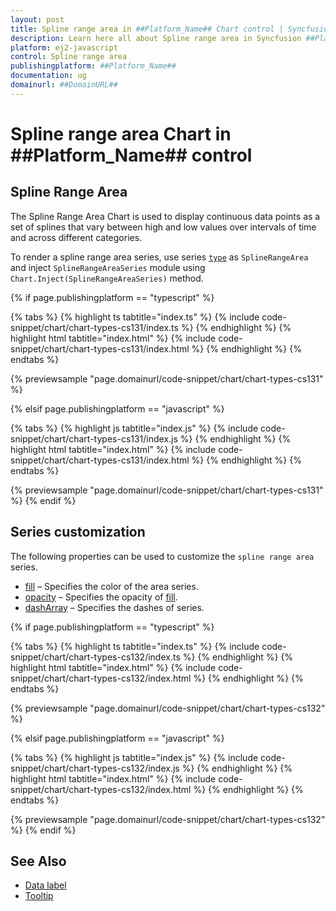 ```yaml
---
layout: post
title: Spline range area in ##Platform_Name## Chart control | Syncfusion
description: Learn here all about Spline range area in Syncfusion ##Platform_Name## Chart control of Syncfusion Essential JS 2 and more.
platform: ej2-javascript
control: Spline range area 
publishingplatform: ##Platform_Name##
documentation: ug
domainurl: ##DomainURL##
---
```

# Spline range area Chart in ##Platform_Name## control

## Spline Range Area

The Spline Range Area Chart is used to display continuous data points as a set of splines that vary between high and low values over intervals of time and across different categories.

To render a spline range area series, use series [`type`](../../api/chart/seriesModel/#type-string) as `SplineRangeArea` and inject `SplineRangeAreaSeries` module using `Chart.Inject(SplineRangeAreaSeries)` method.

{% if page.publishingplatform == "typescript" %}

 {% tabs %}
{% highlight ts tabtitle="index.ts" %}
{% include code-snippet/chart/chart-types-cs131/index.ts %}
{% endhighlight %}
{% highlight html tabtitle="index.html" %}
{% include code-snippet/chart/chart-types-cs131/index.html %}
{% endhighlight %}
{% endtabs %}
        
{% previewsample "page.domainurl/code-snippet/chart/chart-types-cs131" %}

{% elsif page.publishingplatform == "javascript" %}

{% tabs %}
{% highlight js tabtitle="index.js" %}
{% include code-snippet/chart/chart-types-cs131/index.js %}
{% endhighlight %}
{% highlight html tabtitle="index.html" %}
{% include code-snippet/chart/chart-types-cs131/index.html %}
{% endhighlight %}
{% endtabs %}

{% previewsample "page.domainurl/code-snippet/chart/chart-types-cs131" %}
{% endif %}

## Series customization

The following properties can be used to customize the `spline range area` series.

* [fill](../../api/chart/seriesModel/#fill) – Specifies the color of the area series.
* [opacity](../../api/chart/seriesModel/#opacity) – Specifies the opacity of [fill](../../api/chart/seriesModel/#fill).
* [dashArray](../../api/chart/seriesModel/#dasharray) – Specifies the dashes of series.

{% if page.publishingplatform == "typescript" %}

 {% tabs %}
{% highlight ts tabtitle="index.ts" %}
{% include code-snippet/chart/chart-types-cs132/index.ts %}
{% endhighlight %}
{% highlight html tabtitle="index.html" %}
{% include code-snippet/chart/chart-types-cs132/index.html %}
{% endhighlight %}
{% endtabs %}
        
{% previewsample "page.domainurl/code-snippet/chart/chart-types-cs132" %}

{% elsif page.publishingplatform == "javascript" %}

{% tabs %}
{% highlight js tabtitle="index.js" %}
{% include code-snippet/chart/chart-types-cs132/index.js %}
{% endhighlight %}
{% highlight html tabtitle="index.html" %}
{% include code-snippet/chart/chart-types-cs132/index.html %}
{% endhighlight %}
{% endtabs %}

{% previewsample "page.domainurl/code-snippet/chart/chart-types-cs132" %}
{% endif %}

## See Also

* [Data label](../data-labels/)
* [Tooltip](../tool-tip/)
